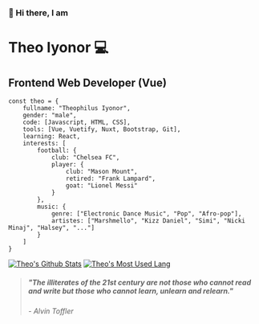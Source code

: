 ### 👋 Hi there, I am
 
Theo Iyonor 💻
==============

Frontend Web Developer (Vue)
----------------------------

    const theo = { 
        fullname: "Theophilus Iyonor",
        gender: "male", 
        code: [Javascript, HTML, CSS], 
        tools: [Vue, Vuetify, Nuxt, Bootstrap, Git], 
        learning: React,
        interests: [
            football: {
                club: "Chelsea FC",
                player: {
                    club: "Mason Mount",
                    retired: "Frank Lampard",
                    goat: "Lionel Messi"
                }
            },
            music: {
                genre: ["Electronic Dance Music", "Pop", "Afro-pop"],
                artistes: ["Marshmello", "Kizz Daniel", "Simi", "Nicki Minaj", "Halsey", "..."]
            }
        ] 
    }



[![Theo's Github Stats](https://github-readme-stats.vercel.app/api?username=symplytheo&show_icons=true&hide_title=true)](https://github.com/symplytheo/github-readme-stats) [![Theo's Most Used Lang](https://github-readme-stats.vercel.app/api/top-langs?username=symplytheo&layout=compact)](https://github.com/symplytheo/github-readme-stats)

> ##### "The illiterates of the 21st century are not those who cannot read and write but those who cannot learn, unlearn and relearn."
>
> *- Alvin Toffler*
